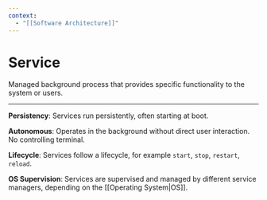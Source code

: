 ```yaml
---
context:
  - "[[Software Architecture]]"
---
```


# Service

Managed background process that provides specific functionality to the system or users.

---

**Persistency**: Services run persistently, often starting at boot.

**Autonomous**: Operates in the background without direct user interaction. No controlling terminal.

**Lifecycle**: Services follow a lifecycle, for example `start`, `stop`, `restart`, `reload`.

**OS Supervision**: Services are supervised and managed by different service managers, depending on the [[Operating System|OS]].
